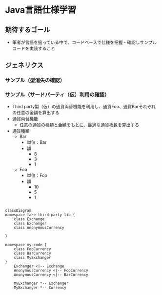 # Java言語仕様学習

## 期待するゴール

* 筆者が言語を扱っている中で、コードベースで仕様を把握・確認しサンプルコードを実装すること

## ジェネリクス

### サンプル（型消失の確認）


### サンプル（サードパーティ（仮）利用の確認）

* Third party製（仮）の通貨両替機能を利用し、通貨Foo、通貨Barそれぞれの任意の金額を算出する
* 通貨両替機能
  * 任意の通貨の種類と金額をもとに、最適な通貨枚数を算出する
* 通貨種類
  * Bar
    * 単位：Bar
    * 額
      * 8 
      * 3 
      * 1 
  * Foo
    * 単位：Foo
    * 額
      * 10
      * 5
      * 1

```mermaid

classDiagram
namespace fake-third-party-lib {
    class Exchange
    class Exchanger
    class AnonymousCurrency

}

namespace my-code {
    class FooCurrency
    class BarCurrency
    class MyExchanger
}
    Exchanger <|-- Exchange
    AnonymousCurrency <|-- FooCurrency
    AnonymousCurrency <|-- BarCurrency
    
    MyExchanger *-- Exchanger
    MyExchanger *-- Currency
    
```